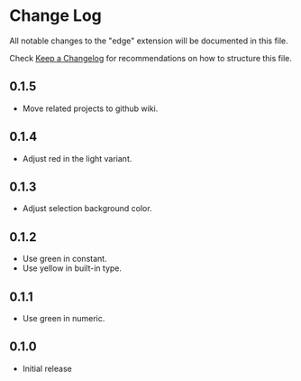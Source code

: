 # Change Log

All notable changes to the "edge" extension will be documented in this file.

Check [Keep a Changelog](http://keepachangelog.com/) for recommendations on how to structure this file.

## 0.1.5

- Move related projects to github wiki.

## 0.1.4

- Adjust red in the light variant.

## 0.1.3

- Adjust selection background color.

## 0.1.2

- Use green in constant.
- Use yellow in built-in type.

## 0.1.1

- Use green in numeric.

## 0.1.0

- Initial release
